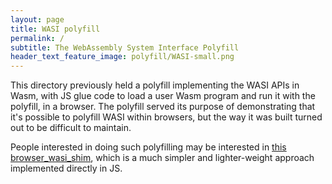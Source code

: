 ```yaml
---
layout: page
title: WASI polyfill
permalink: /
subtitle: The WebAssembly System Interface Polyfill
header_text_feature_image: polyfill/WASI-small.png
---
```


This directory previously held a polyfill implementing the WASI APIs in Wasm, with JS glue code to load a user Wasm program and run it with the polyfill, in a browser. The polyfill served its purpose of demonstrating that it's possible to polyfill WASI within browsers, but the way it was built turned out to be difficult to maintain.

People interested in doing such polyfilling may be interested in [this browser_wasi_shim], which is a much simpler and lighter-weight approach implemented directly in JS.

[this browser_wasi_shim]: https://github.com/bjorn3/browser_wasi_shim
